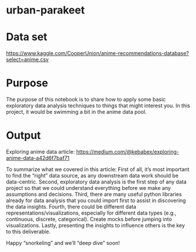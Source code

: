 # urban-parakeet

# Data set
https://www.kaggle.com/CooperUnion/anime-recommendations-database?select=anime.csv

# Purpose
The purpose of this notebook is to share how to apply some basic exploratory data analysis techniques to things that might interest you. In this project, it would be swimming a bit in the anime data pool.

# Output

Exploring anime data article:
https://medium.com/@kebabex/exploring-anime-data-a42d6f7baf71

To summarize what we covered in this article:
First of all, it’s most important to find the “right” data source, as any downstream data work should be data-centric.
Second, exploratory data analysis is the first step of any data project so that we could understand everything before we make any assumptions and decisions.
Third, there are many useful python libraries already for data analysis that you could import first to assist in discovering the data insights.
Fourth, there could be different data representations/visualizations, especially for different data types (e.g., continuous, discrete, categorical). Create mocks before jumping into visualizations.
Lastly, presenting the insights to influence others is the key to this deliverable.

Happy “snorkeling” and we’ll “deep dive” soon!

